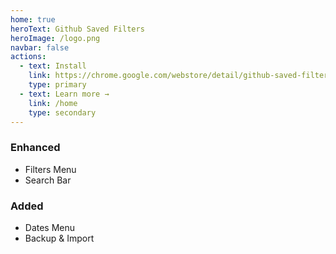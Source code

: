 ```yaml
---
home: true
heroText: Github Saved Filters
heroImage: /logo.png
navbar: false
actions:
  - text: Install
    link: https://chrome.google.com/webstore/detail/github-saved-filters/pmkbippobcmchabghaeonfbbcncjhmjm
    type: primary
  - text: Learn more →
    link: /home
    type: secondary
---
```


<div class="features">
  <div class="feature">
    <h3 class="feature__title">Enhanced</h3>
    <ul>
      <li><router-link to="/elements/filters-menu/">Filters Menu</router-link></li>
      <li><router-link to="/elements/search-bar/">Search Bar</router-link></li>
    </ul>
  </div>

  <div class="feature">
    <h3 class="feature__title">Added</h3>
    <ul>
      <li><router-link to="/elements/dates-menu/">Dates Menu</router-link></li>
      <li><router-link to="/extras/backup/">Backup & Import</router-link></li>
    </ul>
  </div>
</div>
